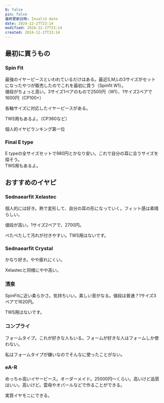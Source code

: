 ```yaml
---
Q: false
pin: false
最終更新日時: Invalid date
date: 2024-12-27T23:14
modified: 2024-12-27T23:14
created: 2024-12-27T23:14
---
```

  

## 最初に買うもの

### Spin Fit

最強のイヤーピースといわれているだけはある。最近S,M,Lの3サイズがセットになったやつが販売したのでこれを最初に買う（Spinfit W1）。  
値段がちょっと高い。3サイズ1ペアのもので2500円（W1）、1サイズ2ペアで1600円（CP100+）  

各軸サイズに対応したイヤーピースがある。

TWS用もあるよ。（CP360など）

個人的イヤピランキング第一位

### Final E type

E typeの全サイズセットで980円とかなり安い。これで自分の耳に合うサイズを探そう。  
TWS用もあるよ。  

  

## **おすすめのイヤピ**

### Sednaearfit Xelastec

個人的には好き。熱で変形して、自分の耳の形になっていく。フィット感は素晴らしい。

値段が高い。1サイズ2ペアで、2700円。

ぺたぺたして汚れが付きやすい。TWS用はないです。

### Sednaearfit Crystal

かなり好き。やや疲れにくい。

Xelastecと同様にやや高い。

### 清泉

SpinFitに近い柔らかさ。気持ちいい。美しい音がなる。値段は普通？1サイズ3ペアで1620円。

TWS用はないです。

### コンプライ

フォームタイプ。これが好きな人もいる。フォームが好きな人はフォームしか使わない。

私はフォームタイプが嫌いなのでそんなに使ったことがない。

### eA-R

めっちゃ高いイヤーピース。オーダーメイド。25000円～くらい。高いけど品質はいい。高いけど。雲母やオパールなどで作ることができる。

実質イヤモニにできる。
